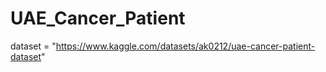 # UAE_Cancer_Patient

dataset = "https://www.kaggle.com/datasets/ak0212/uae-cancer-patient-dataset"
